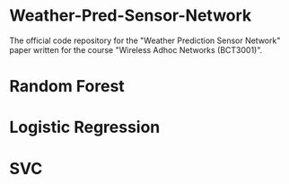 # Weather-Pred-Sensor-Network
The official code repository for the "Weather Prediction Sensor Network" paper written for the course "Wireless Adhoc Networks (BCT3001)".

# Random Forest


# Logistic Regression


# SVC
